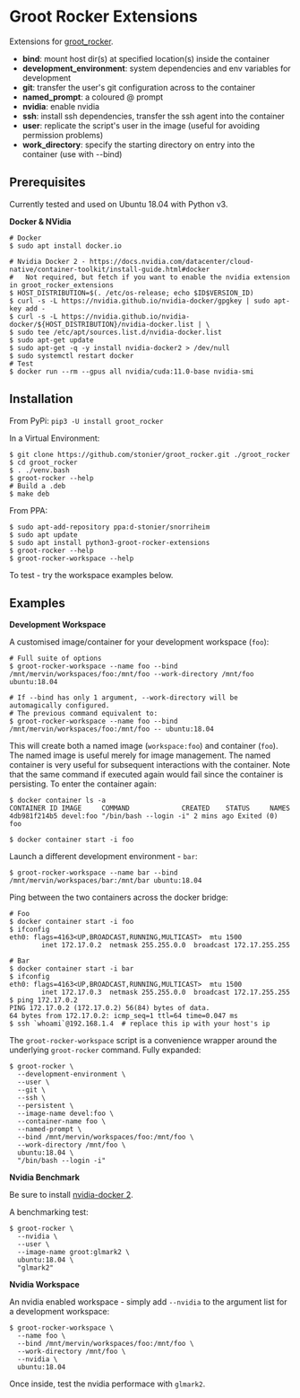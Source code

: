 # Groot Rocker Extensions

Extensions for [groot_rocker](https://github.com/stonier/groot_rocker).

* **bind**: mount host dir(s) at specified location(s) inside the container
* **development_environment**: system dependencies and env variables for development
* **git**: transfer the user's git configuration across to the container
* **named_prompt**: a coloured <user>@<container-name> prompt
* **nvidia**: enable nvidia
* **ssh**: install ssh dependencies, transfer the ssh agent into the container
* **user**: replicate the script's user in the image (useful for avoiding permission problems)
* **work_directory**: specify the starting directory on entry into the container (use with --bind)

## Prerequisites

Currently tested and used on Ubuntu 18.04 with Python v3.

**Docker & NVidia**

```
# Docker
$ sudo apt install docker.io

# Nvidia Docker 2 - https://docs.nvidia.com/datacenter/cloud-native/container-toolkit/install-guide.html#docker
#   Not required, but fetch if you want to enable the nvidia extension in groot_rocker_extensions
$ HOST_DISTRIBUTION=$(. /etc/os-release; echo $ID$VERSION_ID)
$ curl -s -L https://nvidia.github.io/nvidia-docker/gpgkey | sudo apt-key add -
$ curl -s -L https://nvidia.github.io/nvidia-docker/${HOST_DISTRIBUTION}/nvidia-docker.list | \
$ sudo tee /etc/apt/sources.list.d/nvidia-docker.list
$ sudo apt-get update
$ sudo apt-get -q -y install nvidia-docker2 > /dev/null
$ sudo systemctl restart docker
# Test
$ docker run --rm --gpus all nvidia/cuda:11.0-base nvidia-smi
```
## Installation

From PyPi: `pip3 -U install groot_rocker`

In a Virtual Environment:

```
$ git clone https://github.com/stonier/groot_rocker.git ./groot_rocker
$ cd groot_rocker
$ . ./venv.bash
$ groot-rocker --help
# Build a .deb
$ make deb
```

From PPA: 

```
$ sudo apt-add-repository ppa:d-stonier/snorriheim
$ sudo apt update
$ sudo apt install python3-groot-rocker-extensions
$ groot-rocker --help
$ groot-rocker-workspace --help
```

To test - try the workspace examples below.

## Examples

**Development Workspace**

A customised image/container for your development workspace (`foo`):

```
# Full suite of options
$ groot-rocker-workspace --name foo --bind /mnt/mervin/workspaces/foo:/mnt/foo --work-directory /mnt/foo ubuntu:18.04

# If --bind has only 1 argument, --work-directory will be automagically configured.
# The previous command equivalent to:
$ groot-rocker-workspace --name foo --bind /mnt/mervin/workspaces/foo:/mnt/foo -- ubuntu:18.04
```

This will create both a named image (`workspace:foo`) and container (`foo`). The named image
is useful merely for image management. The named container is very useful for subsequent interactions
with the container. Note that the same command if executed again would fail since the container is persisting. To enter the container again:

```
$ docker container ls -a
CONTAINER ID IMAGE     COMMAND             CREATED    STATUS     NAMES
4db981f214b5 devel:foo "/bin/bash --login -i" 2 mins ago Exited (0) foo

$ docker container start -i foo
```

Launch a different development environment - `bar`:

```
$ groot-rocker-workspace --name bar --bind /mnt/mervin/workspaces/bar:/mnt/bar ubuntu:18.04
```

Ping between the two containers across the docker bridge:

```
# Foo
$ docker container start -i foo
$ ifconfig
eth0: flags=4163<UP,BROADCAST,RUNNING,MULTICAST>  mtu 1500
        inet 172.17.0.2  netmask 255.255.0.0  broadcast 172.17.255.255

# Bar
$ docker container start -i bar
$ ifconfig
eth0: flags=4163<UP,BROADCAST,RUNNING,MULTICAST>  mtu 1500
        inet 172.17.0.3  netmask 255.255.0.0  broadcast 172.17.255.255
$ ping 172.17.0.2
PING 172.17.0.2 (172.17.0.2) 56(84) bytes of data.
64 bytes from 172.17.0.2: icmp_seq=1 ttl=64 time=0.047 ms
$ ssh `whoami`@192.168.1.4  # replace this ip with your host's ip
```


The `groot-rocker-workspace` script is a convenience wrapper around the underlying `groot-rocker` command. Fully expanded:

```
$ groot-rocker \
  --development-environment \
  --user \
  --git \
  --ssh \
  --persistent \
  --image-name devel:foo \
  --container-name foo \
  --named-prompt \
  --bind /mnt/mervin/workspaces/foo:/mnt/foo \
  --work-directory /mnt/foo \
  ubuntu:18.04 \
  "/bin/bash --login -i"
```


**Nvidia Benchmark**

Be sure to install [nvidia-docker 2](https://docs.nvidia.com/datacenter/cloud-native/container-toolkit/install-guide.html#docker).

A benchmarking test:

```
$ groot-rocker \
  --nvidia \
  --user \
  --image-name groot:glmark2 \
  ubuntu:18.04 \
  "glmark2"
```

**Nvidia Workspace**

An nvidia enabled workspace - simply add `--nvidia` to the argument list for a development workspace:

```
$ groot-rocker-workspace \
  --name foo \
  --bind /mnt/mervin/workspaces/foo:/mnt/foo \
  --work-directory /mnt/foo \
  --nvidia \
  ubuntu:18.04
```

Once inside, test the nvidia performace with `glmark2`.
